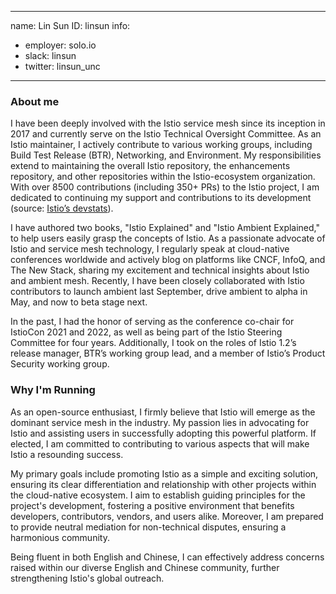 -------------------------------------------------------------
name: Lin Sun
ID: linsun
info:
  - employer: solo.io
  - slack: linsun
  - twitter: linsun_unc
-------------------------------------------------------------

### About me

I have been deeply involved with the Istio service mesh since its inception in 2017 and currently serve on the Istio Technical Oversight Committee. As an Istio maintainer, I actively contribute to various working groups, including Build Test Release (BTR), Networking, and Environment. My responsibilities extend to maintaining the overall Istio repository, the enhancements repository, and other repositories within the Istio-ecosystem organization. With over 8500 contributions (including 350+ PRs) to the Istio project, I am dedicated to continuing my support and contributions to its development (source: [Istio’s devstats](https://istio.teststats.cncf.io/d/66/developer-activity-counts-by-companies)).

I have authored two books, "Istio Explained" and "Istio Ambient Explained," to help users easily grasp the concepts of Istio. As a passionate advocate of Istio and service mesh technology, I regularly speak at cloud-native conferences worldwide and actively blog on platforms like CNCF, InfoQ, and The New Stack, sharing my excitement and technical insights about Istio and ambient mesh. Recently, I have been closely collaborated with Istio contributors to launch ambient last September, drive ambient to alpha in May, and now to beta stage next.

In the past, I had the honor of serving as the conference co-chair for IstioCon 2021 and 2022, as well as being part of the Istio Steering Committee for four years. Additionally, I took on the roles of Istio 1.2’s release manager, BTR’s working group lead, and a member of Istio’s Product Security working group.

### Why I'm Running

As an open-source enthusiast, I firmly believe that Istio will emerge as the dominant service mesh in the industry. My passion lies in advocating for Istio and assisting users in successfully adopting this powerful platform. If elected, I am committed to contributing to various aspects that will make Istio a resounding success.

My primary goals include promoting Istio as a simple and exciting solution, ensuring its clear differentiation and relationship with other projects within the cloud-native ecosystem. I aim to establish guiding principles for the project's development, fostering a positive environment that benefits developers, contributors, vendors, and users alike. Moreover, I am prepared to provide neutral mediation for non-technical disputes, ensuring a harmonious community.

Being fluent in both English and Chinese, I can effectively address concerns raised within our diverse English and Chinese community, further strengthening Istio's global outreach.